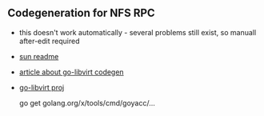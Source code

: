 
## Codegeneration for NFS RPC

- this doesn't work automatically - several problems still exist, so manuall after-edit required
- [sun readme](https://docs.oracle.com/cd/E26502_01/html/E35597/rpcproto-24229.html#scrolltoc)
- [article about go-libvirt codegen](https://blog.digitalocean.com/extending-go-libvirt-with-code-generation/)
- [go-libvirt proj](https://github.com/digitalocean/go-libvirt)

	go get golang.org/x/tools/cmd/goyacc/...

